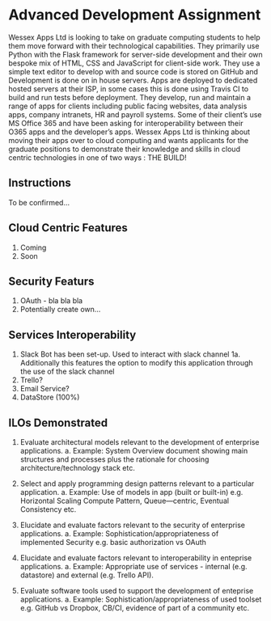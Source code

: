 # Advanced Development Assignment
Wessex Apps Ltd is looking to take on graduate computing students to help them move forward with their
technological capabilities.
They primarily use Python with the Flask framework for server-side development and their own bespoke
mix of HTML, CSS and JavaScript for client-side work. They use a simple text editor to develop with and
source code is stored on GitHub and Development is done on in house servers. Apps are deployed to
dedicated hosted servers at their ISP, in some cases this is done using Travis CI to build and run tests
before deployment.
They develop, run and maintain a range of apps for clients including public facing websites, data analysis
apps, company intranets, HR and payroll systems. Some of their client’s use MS Office 365 and have
been asking for interoperability between their O365 apps and the developer’s apps.
Wessex Apps Ltd is thinking about moving their apps over to cloud computing and wants applicants for
the graduate positions to demonstrate their knowledge and skills in cloud centric technologies in one of
two ways : THE BUILD!

## Instructions

To be confirmed...

## Cloud Centric Features

1. Coming
2. Soon

## Security Featurs

1. OAuth - bla bla bla
2. Potentially create own...

## Services Interoperability

1. Slack Bot has been set-up. Used to interact with slack channel
    1a. Additionally this features the option to modify this application through the use of the slack channel
2. Trello?
3. Email Service?
4. DataStore (100%)

## ILOs Demonstrated

1. Evaluate architectural models relevant to the development of enterprise applications.
    a. Example: System Overview document showing main structures and processes plus the rationale for
                choosing architecture/technology stack etc.
                
2. Select and apply programming design patterns relevant to a particular application.
    a. Example: Use of models in app (built or built-in) e.g. Horizontal Scaling
                Compute Pattern, Queue—centric, Eventual Consistency etc.
                
3. Elucidate and evaluate factors relevant to the security of enterprise applications.
    a. Example: Sophistication/appropriateness of implemented Security e.g. basic authorization vs OAuth
    
4. Elucidate and evaluate factors relevant to interoperability in enteprise applications.
    a. Example: Appropriate use of services - internal (e.g. datastore) and external (e.g. Trello API).
    
5. Evaluate software tools used to support the development of enteprise applications.
    a. Example: Sophistication/appropriateness of used toolset e.g. GitHub vs Dropbox, CB/CI, evidence of
                part of a community etc.
